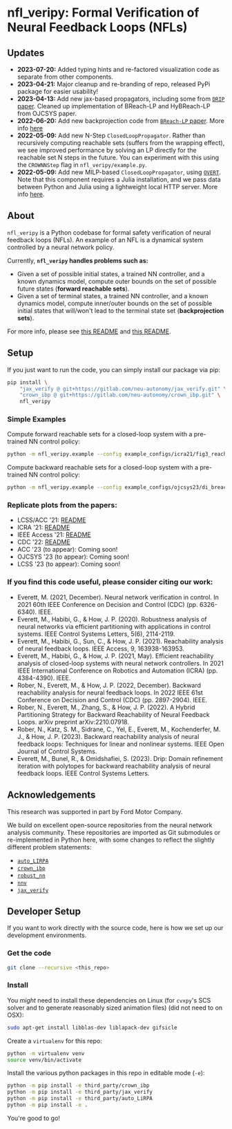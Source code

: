 # nfl_veripy: Formal Verification of Neural Feedback Loops (NFLs)

## Updates

- **2023-07-20:** Added typing hints and re-factored visualization code as separate from other components.
- **2023-04-21:** Major cleanup and re-branding of repo, released PyPi package for easier usability!
- **2023-04-13:** Add new jax-based propagators, including some from [`DRIP` paper](https://arxiv.org/abs/2212.04646). Cleaned up implementation of BReach-LP and HyBReach-LP from OJCSYS paper.
- **2022-06-20:** Add new backprojection code from [`BReach-LP` paper](https://arxiv.org/abs/2204.08319). More info [here](/docs/_static/cdc22/cdc22.md)
- **2022-05-09:** Add new N-Step `ClosedLoopPropagator`. Rather than recursively computing reachable sets (suffers from the wrapping effect), we see improved performance by solving an LP directly for the reachable set N steps in the future. You can experiment with this using the `CROWNNStep` flag in `nfl_veripy/example.py`.
- **2022-05-09:** Add new MILP-based `ClosedLoopPropagator`, using [`OVERT`](https://github.com/sisl/OVERTVerify.jl). Note that this component requires a Julia installation, and we pass data between Python and Julia using a lightweight local HTTP server. More info [here](/docs/_static/other.md).

## About

`nfl_veripy` is a Python codebase for formal safety verification of neural feedback loops (NFLs).
An example of an NFL is a dynamical system controlled by a neural network policy.

Currently, **`nfl_veripy` handles problems such as:**
- Given a set of possible initial states, a trained NN controller, and a known dynamics model, compute outer bounds on the set of possible future states (**forward reachable sets**).
- Given a set of terminal states, a trained NN controller, and a known dynamics model, compute inner/outer bounds on the set of possible initial states that will/won't lead to the terminal state set (**backprojection sets**).

For more info, please see [this README](/docs/_static/access21/access21.md) and [this README](/docs/_static/cdc22/cdc22.md).

## Setup

If you just want to run the code, you can simply install our package via pip:
```bash
pip install \
    "jax_verify @ git+https://gitlab.com/neu-autonomy/jax_verify.git" \
    "crown_ibp @ git+https://gitlab.com/neu-autonomy/crown_ibp.git" \
    nfl_veripy
```

### Simple Examples

Compute forward reachable sets for a closed-loop system with a pre-trained NN control policy:
```bash
python -m nfl_veripy.example --config example_configs/icra21/fig3_reach_lp.yaml
```

Compute backward reachable sets for a closed-loop system with a pre-trained NN control policy:
```bash
python -m nfl_veripy.example --config example_configs/ojcsys23/di_breach.yaml
```

### Replicate plots from the papers:

* LCSS/ACC '21: [README](/docs/_static/lcss21/lcss21.md)
* ICRA '21: [README](/docs/_static/icra21/icra21.md)
* IEEE Access '21: [README](/docs/_static/access21/access21.md)
* CDC '22: [README](/docs/_static/cdc22/cdc22.md)
* ACC '23 (to appear): Coming soon!
* OJCSYS '23 (to appear): Coming soon!
* LCSS '23 (to appear): Coming soon!

### If you find this code useful, please consider citing our work:

* Everett, M. (2021, December). Neural network verification in control. In 2021 60th IEEE Conference on Decision and Control (CDC) (pp. 6326-6340). IEEE.
* Everett, M., Habibi, G., & How, J. P. (2020). Robustness analysis of neural networks via efficient partitioning with applications in control systems. IEEE Control Systems Letters, 5(6), 2114-2119.
* Everett, M., Habibi, G., Sun, C., & How, J. P. (2021). Reachability analysis of neural feedback loops. IEEE Access, 9, 163938-163953.
* Everett, M., Habibi, G., & How, J. P. (2021, May). Efficient reachability analysis of closed-loop systems with neural network controllers. In 2021 IEEE International Conference on Robotics and Automation (ICRA) (pp. 4384-4390). IEEE.
* Rober, N., Everett, M., & How, J. P. (2022, December). Backward reachability analysis for neural feedback loops. In 2022 IEEE 61st Conference on Decision and Control (CDC) (pp. 2897-2904). IEEE.
* Rober, N., Everett, M., Zhang, S., & How, J. P. (2022). A Hybrid Partitioning Strategy for Backward Reachability of Neural Feedback Loops. arXiv preprint arXiv:2210.07918.
* Rober, N., Katz, S. M., Sidrane, C., Yel, E., Everett, M., Kochenderfer, M. J., & How, J. P. (2023). Backward reachability analysis of neural feedback loops: Techniques for linear and nonlinear systems. IEEE Open Journal of Control Systems.
* Everett, M., Bunel, R., & Omidshafiei, S. (2023). Drip: Domain refinement iteration with polytopes for backward reachability analysis of neural feedback loops. IEEE Control Systems Letters.


## Acknowledgements

This research was supported in part by Ford Motor Company.

We build on excellent open-source repositories from the neural network analysis community. These repositories are imported as Git submodules or re-implemented in Python here, with some changes to reflect the slightly different problem statements:
* [`auto_LIRPA`](https://github.com/KaidiXu/auto_LiRPA)
* [`crown_ibp`](https://github.com/huanzhang12/CROWN-IBP)
* [`robust_nn`](https://github.com/arobey1/RobustNN)
* [`nnv`](https://github.com/verivital/nnv)
* [`jax_verify`](https://github.com/deepmind/jax_verify)

## Developer Setup

If you want to work directly with the source code, here is how we set up our development environments.

### Get the code

```bash
git clone --recursive <this_repo>
```

### Install

You *might* need to install these dependencies on Linux (for `cvxpy`'s SCS solver and to generate reasonably sized animation files) (did not need to on OSX):
```bash
sudo apt-get install libblas-dev liblapack-dev gifsicle
```

Create a `virtualenv` for this repo:
```bash
python -m virtualenv venv
source venv/bin/activate
```

Install the various python packages in this repo in editable mode (`-e`):
```bash
python -m pip install -e third_party/crown_ibp
python -m pip install -e third_party/jax_verify
python -m pip install -e third_party/auto_LiRPA
python -m pip install -e .
```

You're good to go!